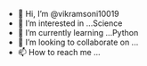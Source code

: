 - 👋 Hi, I’m @vikramsoni10019
- 👀 I’m interested in ...Science
- 🌱 I’m currently learning ...Python
- 💞️ I’m looking to collaborate on ...
- 📫 How to reach me ...

<!---
vikramsoni10019/vikramsoni10019 is a ✨ special ✨ repository because its `README.md` (this file) appears on your GitHub profile.
You can click the Preview link to take a look at your changes.
--->
